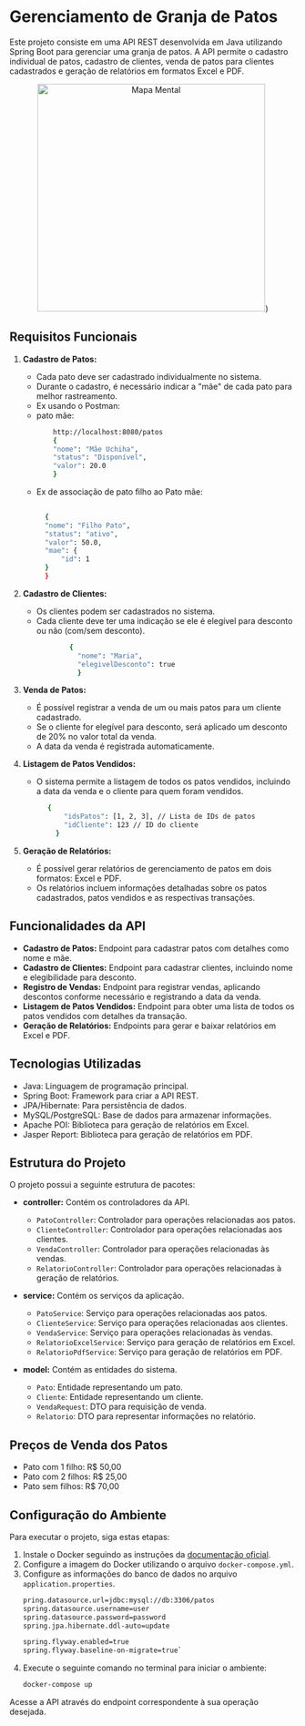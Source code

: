 # Gerenciamento de Granja de Patos

Este projeto consiste em uma API REST desenvolvida em Java utilizando Spring Boot para gerenciar uma granja de patos. A API permite o cadastro individual de patos, cadastro de clientes, venda de patos para clientes cadastrados e geração de relatórios em formatos Excel e PDF.

<p align="center"> 
    <img src= "https://github.com/MarcuusCorrea/Gerenciamento_de_Granja_De_Patos/assets/96303668/10c3e3dd-a69b-4416-be71-422f19551787" alt="Mapa Mental" width="400" height="400" />) </p>


## Requisitos Funcionais

1. **Cadastro de Patos:**
    - Cada pato deve ser cadastrado individualmente no sistema.
    - Durante o cadastro, é necessário indicar a "mãe" de cada pato para melhor rastreamento.
    - Ex usando o Postman:
    - pato mãe:
      ``` bash
          http://localhost:8080/patos
          {
          "nome": "Mãe Uchiha",
          "status": "Disponível",
          "valor": 20.0
          }
    - Ex de associação de pato filho ao Pato mãe:
      ``` bash
    
        {
        "nome": "Filho Pato",
        "status": "ativo",
        "valor": 50.0,
        "mae": {
            "id": 1
        }
        }

2. **Cadastro de Clientes:**
    - Os clientes podem ser cadastrados no sistema.
    - Cada cliente deve ter uma indicação se ele é elegível para desconto ou não (com/sem desconto).
      ```bash
              {
                "nome": "Maria",
                "elegivelDesconto": true
                }    

3. **Venda de Patos:**
    - É possível registrar a venda de um ou mais patos para um cliente cadastrado.
    - Se o cliente for elegível para desconto, será aplicado um desconto de 20% no valor total da venda.
    - A data da venda é registrada automaticamente.

4. **Listagem de Patos Vendidos:**
    - O sistema permite a listagem de todos os patos vendidos, incluindo a data da venda e o cliente para quem foram vendidos.
    ```bash
          {
              "idsPatos": [1, 2, 3], // Lista de IDs de patos
              "idCliente": 123 // ID do cliente
            }

5. **Geração de Relatórios:**
    - É possível gerar relatórios de gerenciamento de patos em dois formatos: Excel e PDF.
    - Os relatórios incluem informações detalhadas sobre os patos cadastrados, patos vendidos e as respectivas transações.

## Funcionalidades da API

- **Cadastro de Patos:** Endpoint para cadastrar patos com detalhes como nome e mãe.
- **Cadastro de Clientes:** Endpoint para cadastrar clientes, incluindo nome e elegibilidade para desconto.
- **Registro de Vendas:** Endpoint para registrar vendas, aplicando descontos conforme necessário e registrando a data da venda.
- **Listagem de Patos Vendidos:** Endpoint para obter uma lista de todos os patos vendidos com detalhes da transação.
- **Geração de Relatórios:** Endpoints para gerar e baixar relatórios em Excel e PDF.

## Tecnologias Utilizadas

- Java: Linguagem de programação principal.
- Spring Boot: Framework para criar a API REST.
- JPA/Hibernate: Para persistência de dados.
- MySQL/PostgreSQL: Base de dados para armazenar informações.
- Apache POI: Biblioteca para geração de relatórios em Excel.
- Jasper Report: Biblioteca para geração de relatórios em PDF.

## Estrutura do Projeto

O projeto possui a seguinte estrutura de pacotes:

- **controller:** Contém os controladores da API.
    - `PatoController`: Controlador para operações relacionadas aos patos.
    - `ClienteController`: Controlador para operações relacionadas aos clientes.
    - `VendaController`: Controlador para operações relacionadas às vendas.
    - `RelatorioController`: Controlador para operações relacionadas à geração de relatórios.

- **service:** Contém os serviços da aplicação.
    - `PatoService`: Serviço para operações relacionadas aos patos.
    - `ClienteService`: Serviço para operações relacionadas aos clientes.
    - `VendaService`: Serviço para operações relacionadas às vendas.
    - `RelatorioExcelService`: Serviço para geração de relatórios em Excel.
    - `RelatorioPdfService`: Serviço para geração de relatórios em PDF.

- **model:** Contém as entidades do sistema.
    - `Pato`: Entidade representando um pato.
    - `Cliente`: Entidade representando um cliente.
    - `VendaRequest`: DTO para requisição de venda.
    - `Relatorio`: DTO para representar informações no relatório.

## Preços de Venda dos Patos

- Pato com 1 filho: R$ 50,00
- Pato com 2 filhos: R$ 25,00
- Pato sem filhos: R$ 70,00

## Configuração do Ambiente

Para executar o projeto, siga estas etapas:

1. Instale o Docker seguindo as instruções da [documentação oficial](https://www.docker.com/).
2. Configure a imagem do Docker utilizando o arquivo `docker-compose.yml`.
3. Configure as informações do banco de dados no arquivo `application.properties`.
   ```bash
   pring.datasource.url=jdbc:mysql://db:3306/patos
   spring.datasource.username=user
   spring.datasource.password=password
   spring.jpa.hibernate.ddl-auto=update

   spring.flyway.enabled=true
   spring.flyway.baseline-on-migrate=true`
5. Execute o seguinte comando no terminal para iniciar o ambiente:
   ```bash
   docker-compose up
Acesse a API através do endpoint correspondente à sua operação desejada.


